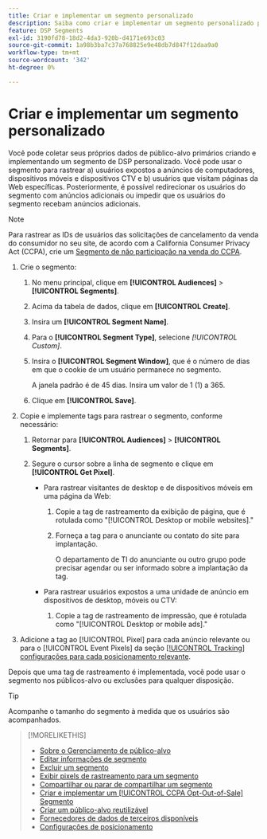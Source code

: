 ```yaml
---
title: Criar e implementar um segmento personalizado
description: Saiba como criar e implementar um segmento personalizado para rastrear usuários expostos a anúncios ou usuários que visitam suas páginas da Web.
feature: DSP Segments
exl-id: 3190fd78-18d2-4da3-920b-d4171e693c03
source-git-commit: 1a98b3ba7c37a768825e9e48db7d847f12daa9a0
workflow-type: tm+mt
source-wordcount: '342'
ht-degree: 0%

---
```


# Criar e implementar um segmento personalizado

Você pode coletar seus próprios dados de público-alvo primários criando e implementando um segmento de DSP personalizado. Você pode usar o segmento para rastrear a) usuários expostos a anúncios de computadores, dispositivos móveis e dispositivos CTV e b) usuários que visitam páginas da Web específicas. Posteriormente, é possível redirecionar os usuários do segmento com anúncios adicionais ou impedir que os usuários do segmento recebam anúncios adicionais.

>[!NOTE]
>
>Para rastrear as IDs de usuários das solicitações de cancelamento da venda do consumidor no seu site, de acordo com a California Consumer Privacy Act (CCPA), crie um [Segmento de não participação na venda do CCPA](ccpa-opt-out-segment-create.md).

1. Crie o segmento:

   1. No menu principal, clique em **[!UICONTROL Audiences]** > **[!UICONTROL Segments]**.

   1. Acima da tabela de dados, clique em **[!UICONTROL Create]**.

   1. Insira um **[!UICONTROL Segment Name]**.

   1. Para o **[!UICONTROL Segment Type]**, selecione *[!UICONTROL Custom]*.

   1. Insira o **[!UICONTROL Segment Window]**, que é o número de dias em que o cookie de um usuário permanece no segmento.

      A janela padrão é de 45 dias. Insira um valor de 1 (1) a 365.

   1. Clique em **[!UICONTROL Save]**.

1. Copie e implemente tags para rastrear o segmento, conforme necessário:

   1. Retornar para **[!UICONTROL Audiences]** > **[!UICONTROL Segments]**.

   2. Segure o cursor sobre a linha de segmento e clique em **[!UICONTROL Get Pixel]**.

      * Para rastrear visitantes de desktop e de dispositivos móveis em uma página da Web:

         1. Copie a tag de rastreamento da exibição de página, que é rotulada como &quot;[!UICONTROL Desktop or mobile websites].&quot;

         1. Forneça a tag para o anunciante ou contato do site para implantação.

            O departamento de TI do anunciante ou outro grupo pode precisar agendar ou ser informado sobre a implantação da tag.
      * Para rastrear usuários expostos a uma unidade de anúncio em dispositivos de desktop, móveis ou CTV:

         1. Copie a tag de rastreamento de impressão, que é rotulada como &quot;[!UICONTROL Desktop or mobile ads].&quot;


1. Adicione a tag ao [!UICONTROL Pixel] para cada anúncio relevante ou para o [!UICONTROL Event Pixels] da seção [[!UICONTROL Tracking] configurações para cada posicionamento relevante](/help/dsp/campaign-management/placements/placement-settings.md#placement-tracking).

Depois que uma tag de rastreamento é implementada, você pode usar o segmento nos públicos-alvo ou exclusões para qualquer disposição.

>[!TIP]
>
>Acompanhe o tamanho do segmento à medida que os usuários são acompanhados.

>[!MORELIKETHIS]
>
>* [Sobre o Gerenciamento de público-alvo](audience-about.md)
>* [Editar informações de segmento](segment-edit.md)
>* [Excluir um segmento](segment-delete.md)
>* [Exibir pixels de rastreamento para um segmento](segment-view-pixels.md)
>* [Compartilhar ou parar de compartilhar um segmento](segment-share.md)
>* [Criar e implementar um [!UICONTROL CCPA Opt-Out-of-Sale] Segmento](ccpa-opt-out-segment-create.md)
>* [Criar um público-alvo reutilizável](reusable-audience-create.md)
>* [Fornecedores de dados de terceiros disponíveis](third-party-data-providers.md)
>* [Configurações de posicionamento](/help/dsp/campaign-management/placements/placement-settings.md)

